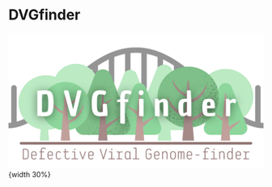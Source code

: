 # DVGfinder
![](https://github.com/MJmaolu/DVGfinder/blob/main/LOGO%20DVGfinder_marron.png){width 30%}
